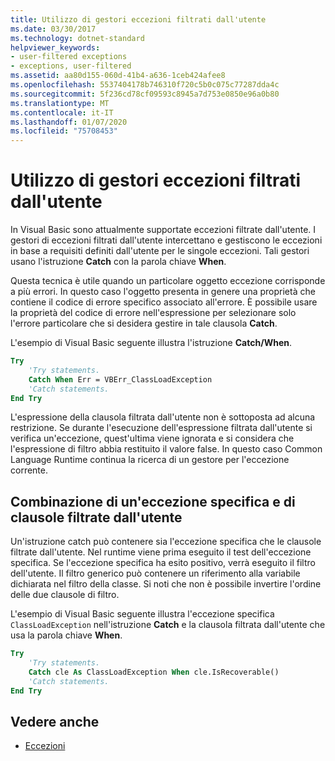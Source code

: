 ```yaml
---
title: Utilizzo di gestori eccezioni filtrati dall'utente
ms.date: 03/30/2017
ms.technology: dotnet-standard
helpviewer_keywords:
- user-filtered exceptions
- exceptions, user-filtered
ms.assetid: aa80d155-060d-41b4-a636-1ceb424afee8
ms.openlocfilehash: 5537404178b746310f720c5b0c075c77287dda4c
ms.sourcegitcommit: 5f236cd78cf09593c8945a7d753e0850e96a0b80
ms.translationtype: MT
ms.contentlocale: it-IT
ms.lasthandoff: 01/07/2020
ms.locfileid: "75708453"
---
```

# <a name="using-user-filtered-exception-handlers"></a>Utilizzo di gestori eccezioni filtrati dall'utente

In Visual Basic sono attualmente supportate eccezioni filtrate dall'utente. I gestori di eccezioni filtrati dall'utente intercettano e gestiscono le eccezioni in base a requisiti definiti dall'utente per le singole eccezioni. Tali gestori usano l'istruzione **Catch** con la parola chiave **When**.  
  
 Questa tecnica è utile quando un particolare oggetto eccezione corrisponde a più errori. In questo caso l'oggetto presenta in genere una proprietà che contiene il codice di errore specifico associato all'errore. È possibile usare la proprietà del codice di errore nell'espressione per selezionare solo l'errore particolare che si desidera gestire in tale clausola **Catch**.  
  
 L'esempio di Visual Basic seguente illustra l'istruzione **Catch/When**.  
  
```vb
Try  
    'Try statements.  
    Catch When Err = VBErr_ClassLoadException
    'Catch statements.
End Try  
```  
  
 L'espressione della clausola filtrata dall'utente non è sottoposta ad alcuna restrizione. Se durante l'esecuzione dell'espressione filtrata dall'utente si verifica un'eccezione, quest'ultima viene ignorata e si considera che l'espressione di filtro abbia restituito il valore false. In questo caso Common Language Runtime continua la ricerca di un gestore per l'eccezione corrente.  
  
## <a name="combining-the-specific-exception-and-the-user-filtered-clauses"></a>Combinazione di un'eccezione specifica e di clausole filtrate dall'utente  
 Un'istruzione catch può contenere sia l'eccezione specifica che le clausole filtrate dall'utente. Nel runtime viene prima eseguito il test dell'eccezione specifica. Se l'eccezione specifica ha esito positivo, verrà eseguito il filtro dell'utente. Il filtro generico può contenere un riferimento alla variabile dichiarata nel filtro della classe. Si noti che non è possibile invertire l'ordine delle due clausole di filtro.  
  
 L'esempio di Visual Basic seguente illustra l'eccezione specifica `ClassLoadException` nell'istruzione **Catch** e la clausola filtrata dall'utente che usa la parola chiave **When**.  
  
```vb
Try  
    'Try statements.
    Catch cle As ClassLoadException When cle.IsRecoverable()  
    'Catch statements.
End Try  
```  

## <a name="see-also"></a>Vedere anche

- [Eccezioni](index.md)
